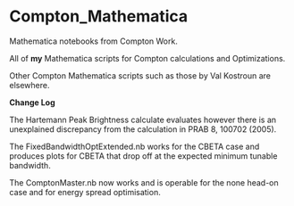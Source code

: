 # Compton_Mathematica
Mathematica notebooks from Compton Work.

All of **my** Mathematica scripts for Compton calculations and Optimizations.

Other Compton Mathematica scripts such as those by Val Kostroun are elsewhere.

__Change Log__

The Hartemann Peak Brightness calculate evaluates however there is an unexplained discrepancy from the calculation in PRAB 8, 100702 (2005).

The FixedBandwidthOptExtended.nb works for the CBETA case and produces plots for CBETA that drop off at the expected minimum tunable bandwidth. 

The ComptonMaster.nb now works and is operable for the none head-on case and for energy spread optimisation.
